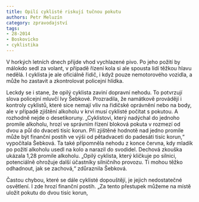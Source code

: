 ```yaml
---
title: Opilí cyklisté riskují tučnou pokutu
authors: Petr Meluzín
category: zpravodajství
tags: 
- 28-2014
- Boskovicko
- cyklistika
---
```

V horkých letních dnech přijde vhod vychlazené pivo. Po jeho požití by málokdo sedl za volant, v případě řízení kola si ale spousta lidí těžkou hlavu nedělá. I cyklista je ale oficiálně řidič, i když pouze nemotorového vozidla, a může ho zastavit a zkontrolovat policejní hlídka. 

Leckdy se i stane, že opilý cyklista zaviní dopravní nehodu. To potvrzují slova policejní mluvčí Ivy Šebkové. Prozradila, že namátkově provádějí i kontroly cyklistů, které sice nemají vliv na řidičské oprávnění nebo na body, ale v případě zjištění alkoholu v krvi musí cyklisté počítat s pokutou. A rozhodně nejde o desetikoruny. „Cyklistovi, který nadýchal do jednoho promile alkoholu, hrozí ve správním řízení bloková pokuta v rozmezí od dvou a půl do dvaceti tisíc korun. Při zjištěné hodnotě nad jedno promile může být finanční postih ve výši od pětadvaceti do padesáti tisíc korun,“ vypočítala Šebková. Ta také připomněla nehodu z konce června, kdy mladík po požití alkoholu usedl na kolo a narazil do svodidel. Dechová zkouška ukázala 1,28 promile alkoholu. „Opilý cyklista, který kličkuje po silnici, potenciálně ohrožuje další účastníky silničního provozu. Ti mohou těžko odhadnout, jak se zachová,“ zdůraznila Šebková.

Častou chybou, které se dále cyklisté dopouštějí, je jejich nedostatečné osvětlení. I zde hrozí finanční postih. „Za tento přestupek můžeme na místě uložit pokutu do dvou tisíc korun,

